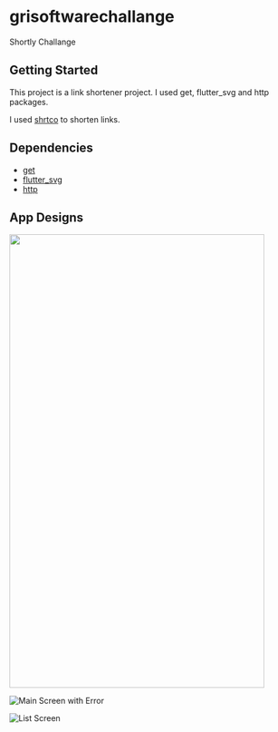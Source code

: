 # grisoftwarechallange

Shortly Challange

## Getting Started

This project is a link shortener project. I used get, flutter_svg and http packages. 

I used [shrtco](https://shrtco.de/docs/) to shorten links.

## Dependencies
- [get](https://pub.dev/packages/get)
- [flutter_svg](https://pub.dev/packages/flutter_svg)
- [http](https://pub.dev/packages/http)


## App Designs


<img src="https://i.ibb.co/ZMcGPmt/simulator-screenshot-26-EDB06-A-8-FE3-4-BD9-9189-AF87-ACB4564-F.png" width="450" height="800">

![Main Screen with Error](https://i.ibb.co/dWhvkpW/simulator-screenshot-AD562645-20-BD-48-CB-9-B00-2-F552-C85676-A.png)

![List Screen](https://i.ibb.co/P6nnm69/simulator-screenshot-E13-CAC4-B-17-CE-4537-A526-7-EB2-B62-FF7-D6.png)
